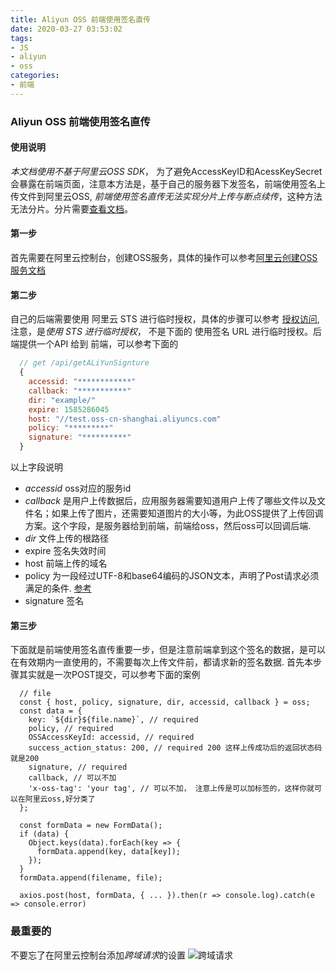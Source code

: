 ```yaml
---
title: Aliyun OSS 前端使用签名直传
date: 2020-03-27 03:53:02
tags:
- JS
- aliyun
- oss
categories:
- 前端
---
```


### Aliyun OSS 前端使用签名直传

#### 使用说明

*本文档使用不基于阿里云OSS SDK*， 为了避免AccessKeyID和AcessKeySecret会暴露在前端页面，注意本方法是，基于自己的服务器下发签名，前端使用签名上传文件到阿里云OSS,
*前端使用签名直传无法实现分片上传与断点续传*，这种方法无法分片。分片需要[查看文档](https://help.aliyun.com/document_detail/31991.html?spm=a2c4g.11186623.6.1623.1d7a6e28Pj3PrA)。

<!-- more -->

#### 第一步

首先需要在阿里云控制台，创建OSS服务，具体的操作可以参考[阿里云创建OSS服务文档](https://help.aliyun.com/document_detail/31885.html?spm=a2c4g.11186623.6.575.564c11a9wbHB4a)

#### 第二步

自己的后端需要使用 阿里云 STS 进行临时授权，具体的步骤可以参考 [授权访问](https://help.aliyun.com/document_detail/32077.html?spm=a2c4g.11186623.6.1310.71546ab3FvDrko),
注意，是*使用 STS 进行临时授权*， 不是下面的 使用签名 URL 进行临时授权。后端提供一个API 给到 前端，可以参考下面的
```javascript
  // get /api/getALiYunSignture
  {
    accessid: "************" 
    callback: "***********" 
    dir: "example/"
    expire: 1585286045
    host: "//test.oss-cn-shanghai.aliyuncs.com"
    policy: "*********"
    signature: "**********"
  }

```

以上字段说明
- *accessid* oss对应的服务id
- *callback* 是用户上传数据后，应用服务器需要知道用户上传了哪些文件以及文件名；如果上传了图片，还需要知道图片的大小等，为此OSS提供了上传回调方案。这个字段，是服务器给到前端，前端给oss，然后oss可以回调后端.
- *dir* 文件上传的根路径
- expire 签名失效时间
- host 前端上传的域名
- policy 为一段经过UTF-8和base64编码的JSON文本，声明了Post请求必须满足的条件. [参考](https://help.aliyun.com/document_detail/31988.html#h2-url-2)
- signature 签名

#### 第三步

下面就是前端使用签名直传重要一步，但是注意前端拿到这个签名的数据，是可以在有效期内一直使用的，不需要每次上传文件前，都请求新的签名数据.
首先本步骤其实就是一次POST提交，可以参考下面的案例
```javscript
  // file
  const { host, policy, signature, dir, accessid, callback } = oss;
  const data = {
    key: `${dir}${file.name}`, // required
    policy, // required
    OSSAccessKeyId: accessid, // required
    success_action_status: 200, // required 200 这样上传成功后的返回状态码就是200
    signature, // required
    callback, // 可以不加
    'x-oss-tag': 'your tag', // 可以不加， 注意上传是可以加标签的，这样你就可以在阿里云oss,好分类了
  };

  const formData = new FormData();
  if (data) {
    Object.keys(data).forEach(key => {
      formData.append(key, data[key]);
    });
  }
  formData.append(filename, file);

  axios.post(host, formData, { ... }).then(r => console.log).catch(e => console.error)
```

### 最重要的

不要忘了在阿里云控制台添加*跨域请求*的设置 ![跨域请求](/uploads/20200326/1.png)
